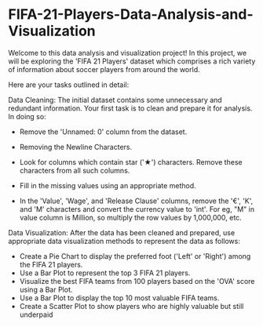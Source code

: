 # FIFA-21-Players-Data-Analysis-and-Visualization
Welcome to this data analysis and visualization project! In this project, we will be exploring the 'FIFA 21 Players' dataset which comprises a rich variety of information about soccer players from around the world. 

Here are your tasks outlined in detail:

Data Cleaning: The initial dataset contains some unnecessary and redundant information. Your first task is to clean and prepare it for analysis. In doing so:
- Remove the 'Unnamed: 0' column from the dataset.

- Removing the Newline Characters.

- Look for columns which contain star ('★') characters. Remove these characters from all such columns.

- Fill in the missing values using an appropriate method.

- In the 'Value', 'Wage', and 'Release Clause' columns, remove the '€', 'K', and 'M' characters and convert the currency value to 'int'. For eg, "M" in value column is Million, so multiply the row values by 1,000,000, etc.

Data Visualization: After the data has been cleaned and prepared, use appropriate data visualization methods to represent the data as follows:
- Create a Pie Chart to display the preferred foot ('Left' or 'Right') among the FIFA 21 players.
- Use a Bar Plot to represent the top 3 FIFA 21 players.
- Visualize the best FIFA teams from 100 players based on the 'OVA' score using a Bar Plot.
- Use a Bar Plot to display the top 10 most valuable FIFA teams.
- Create a Scatter Plot to show players who are highly valuable but still underpaid
